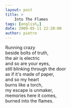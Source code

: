 ```yaml
---
layout: post
title: >
    Into The Flames
tags: [english,]
date: 2009-05-11 22:20:00
author: pietro
---
```

Running crazy<br/>beside bolts of truth,<br/>the air is electric<br/>and so are your eyes,<br/>still blinking through the door<br/>as if it's made of paper,<br/>and so my heart<br/>burns like a torch,<br/>my escape is unmaker,<br/>memories here it comes,<br/>burned into the flames.
